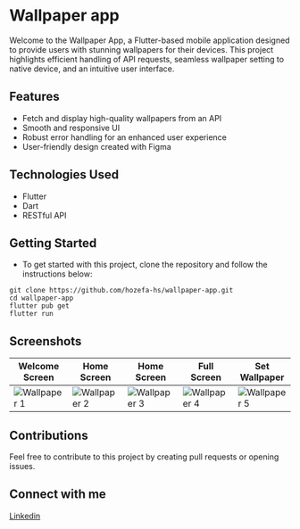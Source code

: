 # Wallpaper app
Welcome to the Wallpaper App, a Flutter-based mobile application designed to provide users with stunning wallpapers for their devices. This project highlights efficient handling of API requests, seamless wallpaper setting to native device, and an intuitive user interface.

## Features
- Fetch and display high-quality wallpapers from an API
- Smooth and responsive UI
- Robust error handling for an enhanced user experience
- User-friendly design created with Figma

## Technologies Used
- Flutter
- Dart
- RESTful API

## Getting Started
- To get started with this project, clone the repository and follow the instructions below:
```
git clone https://github.com/hozefa-hs/wallpaper-app.git
cd wallpaper-app
flutter pub get
flutter run
```

## Screenshots

| Welcome Screen | Home Screen | Home Screen | Full Screen | Set Wallpaper
| --- | --- | --- | --- | --- |
| ![Wallpaper 1](https://github.com/user-attachments/assets/5ff9350d-a6f6-4d47-911e-e4627bc18722) | ![Wallpaper 2](https://github.com/user-attachments/assets/98392e8e-af86-485c-9806-45bc791aca08) | ![Wallpaper 3](https://github.com/user-attachments/assets/265ed6fc-93dc-4647-b812-cb56fc286611) | ![Wallpaper 4](https://github.com/user-attachments/assets/3c4bfce8-cdd3-4204-9392-d7219efd4e49) | ![Wallpaper 5](https://github.com/user-attachments/assets/f3d7bb84-5bdc-4cfc-93b3-693baf642df0)


## Contributions
Feel free to contribute to this project by creating pull requests or opening issues.


## Connect with me
[Linkedin]([url](https://www.linkedin.com/in/hozefa-sailanawala/))






